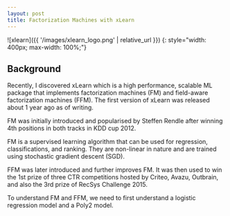 ```yaml
---
layout: post
title: Factorization Machines with xLearn
---
```


<!-- ![xlearn_logo](images/xlearn_logo.png) -->
![xlearn]({{ '/images/xlearn_logo.png' | relative_url }}) {: style="width: 400px; max-width: 100%;"} 

## Background

Recently, I discovered xLearn which is a high performance, scalable ML package that implements factorization machines (FM) and field-aware factorization machines (FFM). The first version of xLearn was released about 1 year ago as of writing.

FM was initially introduced and popularised by Steffen Rendle after winning 4th positions in both tracks in KDD cup 2012.

FM is a supervised learning algorithm that can be used for regression, classifications, and ranking. They are non-linear in nature and are trained using stochastic gradient descent (SGD).

FFM was later introduced and further improves FM. It was then used to win the 1st prize of three CTR competitions hosted by Criteo, Avazu, Outbrain, and also the 3rd prize of RecSys Challenge 2015.

To understand FM and FFM, we need to first understand a logistic regression model and a Poly2 model.
